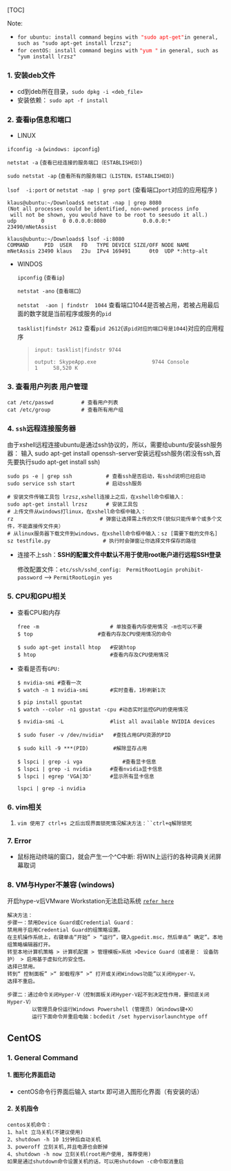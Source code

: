 [TOC]

Note:  

- `for ubuntu: install command begins with`<font color='red'>` "sudo apt-get"`</font>` in general, such as "sudo apt-get install lrzsz"; `
- `for centOS: install command begins with`  <font color=red>`"yum "`</font> `in general, such as "yum install lrzsz" `

### 1. 安装deb文件

- cd到deb所在目录，`sudo dpkg -i <deb_file>`
- 安装依赖： `sudo apt -f install`

### 2. 查看ip信息和端口

- LINUX

`ifconfig -a`     (`windows: ipconfig`) 

`netstat -a` (`查看已经连接的服务端口（ESTABLISHED）`)

`sudo netstat -ap` (`查看所有的服务端口（LISTEN，ESTABLISHED）`)

`lsof  -i:port` or `netstat -nap | grep port` (查看端口`port`对应的应用程序 )

```
klaus@ubuntu:~/Downloads$ netstat -nap | grep 8080
(Not all processes could be identified, non-owned process info
 will not be shown, you would have to be root to seesudo it all.)
udp        0      0 0.0.0.0:8080            0.0.0.0:*     23490/mNetAssist

klaus@ubuntu:~/Downloads$ lsof -i:8080
COMMAND     PID  USER   FD   TYPE DEVICE SIZE/OFF NODE NAME
mNetAssis 23490 klaus   23u  IPv4 169491      0t0  UDP *:http-alt 
```

- WINDOS

  `ipconfig` (`查看ip`)

  `netstat -ano` (`查看端口`)

  `netstat  -aon | findstr  1044`  查看端口1044是否被占用，若被占用最后面的数字就是当前程序或服务的`pid`

  `tasklist|findstr 2612`    查看`pid 2612`(`该pid对应的端口号是1044`)对应的应用程序 

  > `input: tasklist|findstr 9744`
  >
  > `output: SkypeApp.exe                  9744 Console                    1     58,520 K`

### 3. 查看用户列表   用户管理

```
cat /etc/passwd			# 查看用户列表
cat /etc/group			# 查看所有用户组
```

### 4. `ssh`远程连接服务器

由于xshell远程连接ubuntu是通过ssh协议的，所以，需要给ubuntu安装ssh服务器：
输入 sudo apt-get install openssh-server安装远程ssh服务(若没有ssh,首先要执行sudo apt-get install ssh)

```
sudo ps -e | grep ssh			# 查看ssh是否启动，有sshd说明已经启动
sudo service ssh start 			# 启动ssh服务

# 安装文件传输工具包 lrzsz,xshell连接上之后，在xshell命令框输入：
sudo apt-get install lrzsz		# 安装工具包
# 上传文件从windows打linux，在xshell命令框中输入：
rz							  # 弹窗让选择需上传的文件(貌似只能传单个或多个文件，不能直接传文件夹）
# 从linux服务器下载文件到windows，在xshell命令框中输入：sz [需要下载的文件名]
sz testfile.py				   # 执行时会弹窗让你选择文件保存的路径
```

- 连接不上ssh：**SSH的配置文件中默认不用于使用root账户进行远程SSH登录**

  修改配置文件：`etc/ssh/sshd_config: ` `PermitRootLogin prohibit-password` --> `PermitRootLogin yes`

  

  

### 5. CPU和GPU相关

- 查看CPU和内存

  ```
  free -m			         	# 单独查看内存使用情况 -m也可以不要
  $ top						#查看内存及CPU使用情况的命令
  
  $ sudo apt-get install htop   #安装htop
  $ htop 						#查看内存及CPU使用情况
  ```

- 查看是否有`GPU:` 

  ```
  $ nvidia-smi #查看一次
  $ watch -n 1 nvidia-smi 		#实时查看，1秒刷新1次
  
  $ pip install gpustat
  $ watch --color -n1 gpustat -cpu #动态实时监控GPU的使用情况
  
  $ nvidia-smi -L 				#list all available NVIDIA devices
  
  $ sudo fuser -v /dev/nvidia* 	 #查找占用GPU资源的PID
  
  $ sudo kill -9 ***(PID) 		 #解除显存占用
  
  $ lspci | grep -i vga 			#查看显卡信息
  $ lspci | grep -i nvidia 		#查看nvidia显卡信息
  $ lspci | egrep 'VGA|3D' 		#显示所有显卡信息
  ```

  `lspci | grep -i nvidia`

  

### 6. vim相关

1. `vim 使用了 ctrl+s 之后出现界面锁死情况解决方法：``ctrl+q解除锁死`



### 7. Error

- 鼠标拖动终端的窗口，就会产生一个^C中断:  将WIN上运行的各种词典关闭屏幕取词

### 8. VM与Hyper不兼容 (windows)

开启hype-v后VMware Workstation无法启动系统 [`refer here`](https://blog.csdn.net/qq_36761831/article/details/81175736)

```text
解决方法：
步骤一：禁用Device Guard或Credential Guard：
禁用用于启用Credential Guard的组策略设置。
在主机操作系统上，右键单击“开始” > “运行”，键入gpedit.msc，然后单击“ 确定”。本地组策略编辑器打开。
转至本地计算机策略 > 计算机配置 > 管理模板>系统 >Device Guard（或者是： 设备防护） > 启用基于虚拟化的安全性。
选择已禁用。
转到“ 控制面板” >“ 卸载程序” >“ 打开或关闭Windows功能”以关闭Hyper-V。
选择不重启。

步骤二：通过命令关闭Hyper-V（控制面板关闭Hyper-V起不到决定性作用，要彻底关闭Hyper-V） 
        以管理员身份运行Windows Powershell (管理员)（Windows键+X）
        运行下面命令并重启电脑：bcdedit /set hypervisorlaunchtype off
```



## CentOS

### 1. General Command

#### 1. 图形化界面启动

- centOS命令行界面后输入 startx  即可进入图形化界面（有安装的话）

#### 2. 关机指令

```
centos关机命令：
1、halt 立马关机(不建议使用)
2、shutdown -h 10 1分钟后自动关机
3、poweroff 立刻关机,并且电源也会断掉
4、shutdown -h now 立刻关机(root用户使用, 推荐使用)
如果是通过shutdown命令设置关机的话，可以用shutdown -c命令取消重启
```





